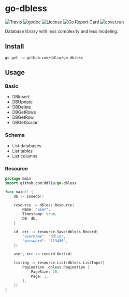 # go-dbless

[![Travis](https://img.shields.io/travis/ddliu/go-dbless.svg?style=flat-square)](https://travis-ci.org/ddliu/go-dbless)
[![godoc](https://img.shields.io/badge/godoc-reference-blue.svg?style=flat-square)](https://godoc.org/github.com/ddliu/go-dbless)
[![License](https://img.shields.io/badge/license-MIT-blue.svg?style=flat-square)](LICENSE)
[![Go Report Card](https://goreportcard.com/badge/github.com/ddliu/go-dbless)](https://goreportcard.com/report/github.com/ddliu/go-dbless)
[![cover.run](https://cover.run/go/github.com/ddliu/go-dbless.svg?style=flat&tag=golang-1.10)](https://cover.run/go?tag=golang-1.10&repo=github.com%2Fddliu%2Fgo-dbless)

Database library with less complexity and less modeling.

## Install

```
go get -u github.com/ddliu/go-dbless
```

## Usage

### Basic

- DBInsert
- DBUpdate
- DBDelete
- DBGetRows
- DBGetRow
- DBGetScalar

### Schema

- List databases
- List tables
- List columns

### Resource

```go
package main
import github.com/ddliu/go-dbless

func main() {
    db := somedb()

    resource := dbless.Resource{
        Name: "user",
        Timestamp: true,
        DB: db,
    }

    id, err := resource.Save(dbless.Record{
        "username": "ddliu",
        "password": "123456",
    })

    user, err := record.Get(id)

    listing := resource.List(dbless.ListInput{
        Pagination: dbless.Pagination {
            PageSize: 20,
            Page: 1,
        },
    })
}
```